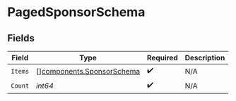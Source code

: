 # PagedSponsorSchema


## Fields

| Field                                                                  | Type                                                                   | Required                                                               | Description                                                            |
| ---------------------------------------------------------------------- | ---------------------------------------------------------------------- | ---------------------------------------------------------------------- | ---------------------------------------------------------------------- |
| `Items`                                                                | [][components.SponsorSchema](../../models/components/sponsorschema.md) | :heavy_check_mark:                                                     | N/A                                                                    |
| `Count`                                                                | *int64*                                                                | :heavy_check_mark:                                                     | N/A                                                                    |